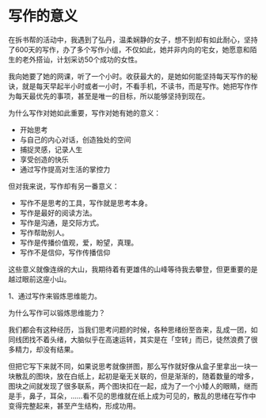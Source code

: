# 写作的意义

在拆书帮的活动中，我遇到了弘丹，温柔娴静的女子，想不到却有如此耐心，坚持了600天的写作，办了多个写作小组，不仅如此，她并非内向的宅女，她愿意和陌生的老外搭讪，计划采访50个成功的女性。

我向她要了她的网课，听了一个小时。收获最大的，是她如何能坚持每天写作的秘诀，就是每天早起半小时或者一小时，不看手机，不读书，而是写作。她把写作作为每天最优先的事项，甚至是唯一的目标，所以能够坚持到现在。

为什么写作对她如此重要，写作对她有她的意义：

- 开始思考
- 与自己的内心对话，创造独处的空间
- 捕捉灵感，记录人生
- 享受创造的快乐
- 通过写作提高对生活的掌控力

但对我来说，写作却有另一番意义：

- 写作不是思考的工具，写作就是思考本身。
- 写作是最好的阅读方法。
- 写作是沟通，是交际方式。
- 写作帮助别人。
- 写作是传播价值观，爱，盼望，真理。
- 写作不是信仰，写作传播信仰

这些意义就像连绵的大山，我期待着有更雄伟的山峰等待我去攀登，但更重要的是越过眼前这座小山。

1、通过写作来锻炼思维能力。

为什么写作可以锻炼思维能力？

我们都会有这种经历，当我们思考问题的时候，各种思绪纷至沓来，乱成一团，如同线团找不着头绪，大脑似乎在高速运转，其实是在「空转」而已，徒然浪费了很多精力，却没有结果。

但把它写下来就不同，如果说思考就像拼图，那么写作就好像从盒子里拿出一块一块散乱的图块，放在白纸上，起初是毫无关联的，但是渐渐的，随着数量的增多，图块之间就发现了很多联系，两个图块扣在一起，成为了一个小矮人的眼睛，继而是手，鼻子，耳朵，……看不见的思维就在纸上成为可见的，散乱的思绪在写作中变得完整起来，甚至产生结构，形成功用。